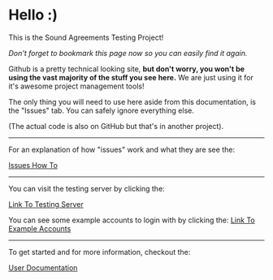 # Hello :)
This is the Sound Agreements Testing Project! 

*Don't forget to bookmark this page now so you can easily find it again.*

Github is a pretty technical looking site, **but don't worry, you won't be using the vast majority of the stuff you see here.** We are just using it for it's awesome project management tools!

The only thing you will need to use here aside from this documentation, is the "Issues" tab. You can safely ignore everything else.

(The actual code is also on GitHub but that's in another project).

-------

For an explanation of how "issues" work and what they are see the:

[Issues How To](https://github.com/matdombrock/SA-Testing/blob/master/Issues-How-To.md)

------

You can visit the testing server by clicking the:

[Link To Testing Server](https://sa-test.mzero.space)

You can see some example accounts to login with by clicking the:
[Link To Example Accounts](https://github.com/matdombrock/SA-Testing/blob/master/Example-Accounts.md)

------

To get started and for more information, checkout the:

[User Documentation](https://github.com/matdombrock/SA-Testing/blob/master/User-Documentation.md)


